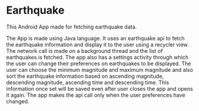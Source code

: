 # Earthquake
This Android App made for fetching earthquake data.

The App is made using Java language. It uses an earthquake api to fetch the earthquake information
and display it to the user using a recycler view. The network call is made on a background thread 
and the list of earthquakes is fetched. The app also has a settings activity through which the user
can change their preferences on earthquakes to be displayed. The user can choose the minimum magnitude
and maximum magnitude and also sort the earthquake information based on ascending magnitude, descending
magnitude, ascending time and descending time. This information once set will be saved even after user
closes the app and opens it again. The app makes the api call only when the user preferences have changed.
